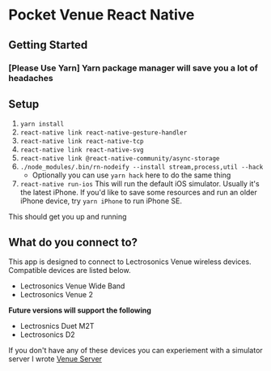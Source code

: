 # Pocket Venue React Native

## Getting Started
### [Please Use Yarn] Yarn package manager will save you a lot of headaches
## Setup
1. `yarn install`
2. `react-native link react-native-gesture-handler`
3. `react-native link react-native-tcp`
4. `react-native link react-native-svg`
5. `react-native link @react-native-community/async-storage`
6. `./node_modules/.bin/rn-nodeify --install stream,process,util --hack`
    * Optionally you can use `yarn hack` here to do the same thing
7. `react-native run-ios` This will run the default iOS simulator. Usually it's the latest iPhone. If you'd like to save some resources and run an older iPhone device, try `yarn iPhone` to run iPhone SE.

This should get you up and running

## What do you connect to?

This app is designed to connect to Lectrosonics Venue wireless devices. Compatible devices are listed below.
* Lectrosonics Venue Wide Band
* Lectrosonics Venue 2

**Future versions will support the following**
* Lectrosnics Duet M2T
* Lectrosonics D2

If you don't have any of these devices you can experiement with a simulator server I wrote [Venue Server](https://github.com/dcsim0n/pv-tcp-scan-test)
